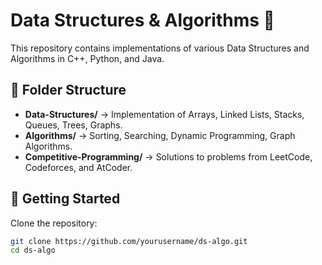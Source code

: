 # Data Structures & Algorithms 🚀

This repository contains implementations of various Data Structures and Algorithms in C++, Python, and Java.  

## 📂 Folder Structure  
- **Data-Structures/** → Implementation of Arrays, Linked Lists, Stacks, Queues, Trees, Graphs.  
- **Algorithms/** → Sorting, Searching, Dynamic Programming, Graph Algorithms.  
- **Competitive-Programming/** → Solutions to problems from LeetCode, Codeforces, and AtCoder.  

## 📌 Getting Started  
Clone the repository:  
```bash
git clone https://github.com/yourusername/ds-algo.git
cd ds-algo
